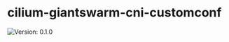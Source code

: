 # cilium-giantswarm-cni-customconf

![Version: 0.1.0](https://img.shields.io/badge/Version-0.1.0-informational?style=flat-square)

